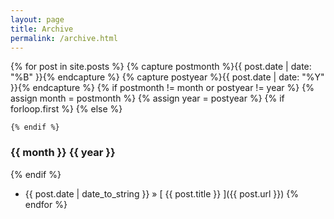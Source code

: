 ```yaml
---
layout: page
title: Archive
permalink: /archive.html
---
```


{% for post in site.posts %}
  {% capture postmonth %}{{ post.date | date: "%B" }}{% endcapture %}
  {% capture postyear %}{{ post.date | date: "%Y" }}{% endcapture %}
  {% if postmonth != month or postyear != year %}
    {% assign month = postmonth %}
    {% assign year = postyear %}
    {% if forloop.first %}
    {% else %}
     
    {% endif %}
### {{ month }} {{ year }}  
  {% endif %}
  * {{ post.date | date_to_string }} &raquo; [ {{ post.title }} ]({{ post.url }})
{% endfor %}
